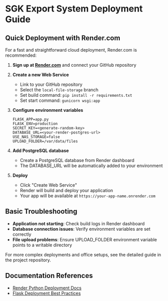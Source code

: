 # SGK Export System Deployment Guide

## Quick Deployment with Render.com

For a fast and straightforward cloud deployment, Render.com is recommended:

1. **Sign up at [Render.com](https://render.com)** and connect your GitHub repository

2. **Create a new Web Service**
   - Link to your GitHub repository
   - Select the `local-file-storage` branch
   - Set build command: `pip install -r requirements.txt`
   - Set start command: `gunicorn wsgi:app`

3. **Configure environment variables**
   ```
   FLASK_APP=app.py
   FLASK_ENV=production
   SECRET_KEY=<generate-random-key>
   DATABASE_URL=<your-render-postgres-url>
   USE_NAS_STORAGE=false
   UPLOAD_FOLDER=/var/data/files
   ```

4. **Add PostgreSQL database**
   - Create a PostgreSQL database from Render dashboard
   - The DATABASE_URL will be automatically added to your environment

5. **Deploy**
   - Click "Create Web Service"
   - Render will build and deploy your application
   - Your app will be available at `https://your-app-name.onrender.com`

## Basic Troubleshooting

- **Application not starting**: Check build logs in Render dashboard
- **Database connection issues**: Verify environment variables are set correctly
- **File upload problems**: Ensure UPLOAD_FOLDER environment variable points to a writable directory

For more complex deployments and office setups, see the detailed guide in the project repository.

## Documentation References

- [Render Python Deployment Docs](https://render.com/docs/deploy-flask)
- [Flask Deployment Best Practices](https://flask.palletsprojects.com/en/2.0.x/deploying/) 